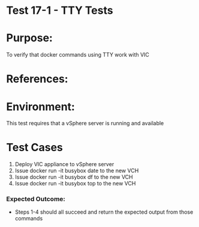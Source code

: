 Test 17-1 - TTY Tests
=======

# Purpose:
To verify that docker commands using TTY work with VIC

# References:


# Environment:
This test requires that a vSphere server is running and available

# Test Cases
1. Deploy VIC appliance to vSphere server
2. Issue docker run -it busybox date to the new VCH
3. Issue docker run -it busybox df to the new VCH
4. Issue docker run -it busybox top to the new VCH

### Expected Outcome:
* Steps 1-4 should all succeed and return the expected output from those commands